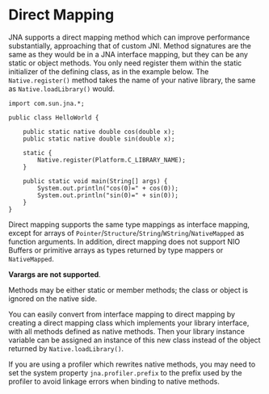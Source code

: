 Direct Mapping
==============

JNA supports a direct mapping method which can improve performance substantially, approaching that of custom JNI. Method signatures are the same as they would be in a JNA interface mapping, but they can be any static or object methods. You only need register them within the static initializer of the defining class, as in the example below. The `Native.register()` method takes the name of your native library, the same as `Native.loadLibrary()` would.

    import com.sun.jna.*;

    public class HelloWorld {
                
        public static native double cos(double x);
        public static native double sin(double x);
        
        static {
            Native.register(Platform.C_LIBRARY_NAME);
        }

        public static void main(String[] args) {
            System.out.println("cos(0)=" + cos(0));
            System.out.println("sin(0)=" + sin(0));
        }
    }

Direct mapping supports the same type mappings as interface mapping, except for arrays of `Pointer`/`Structure`/`String`/`WString`/`NativeMapped` as function arguments.  In addition, direct mapping does not support NIO Buffers or primitive arrays as types returned by type mappers or `NativeMapped`.

**Varargs are not supported**.

Methods may be either static or member methods; the class or object is ignored on the native side.

You can easily convert from interface mapping to direct mapping by creating a direct mapping class which implements your library interface, with all methods defined as native methods. Then your library instance variable can be assigned an instance of this new class instead of the object returned by `Native.loadLibrary()`.

If you are using a profiler which rewrites native methods, you may need to
set the system property `jna.profiler.prefix` to the prefix used by the
profiler to avoid linkage errors when binding to native methods.
